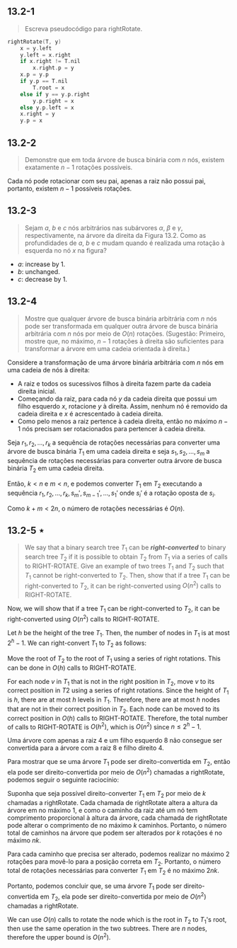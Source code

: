 ## 13.2-1

> Escreva pseudocódigo para $\text{rightRotate}$.

```cpp
rightRotate(T, y)
    x = y.left
    y.left = x.right
    if x.right != T.nil
        x.right.p = y
    x.p = y.p
    if y.p == T.nil
        T.root = x
    else if y == y.p.right
        y.p.right = x
    else y.p.left = x
    x.right = y
    y.p = x
```

## 13.2-2

> Demonstre que em toda árvore de busca binária com $n$ nós, existem exatamente $n - 1$ rotações possíveis.

Cada nó pode rotacionar com seu pai, apenas a raiz não possui pai, portanto, existem $n - 1$ possíveis rotações.

## 13.2-3

> Sejam $a$, $b$ e $c$ nós arbitrários nas subárvores $\alpha$, $β$ e $γ$, respectivamente, na árvore da direita da Figura 13.2. Como as profundidades de $a$, $b$ e $c$ mudam quando é realizada uma rotação à esquerda no nó $x$ na figura?

- $a$: increase by $1$.
- $b$: unchanged.
- $c$: decrease by $1$.

## 13.2-4

> Mostre que qualquer árvore de busca binária arbitrária com $n$ nós pode ser transformada em qualquer outra árvore de busca binária arbitrária com $n$ nós por meio de $O(n)$ rotações. (Sugestão: Primeiro, mostre que, no máximo, $n - 1$ rotações à direita são suficientes para transformar a árvore em uma cadeia orientada à direita.)

Considere a transformação de uma árvore binária arbitrária com $n$ nós em uma cadeia de nós à direita:

- A raiz e todos os sucessivos filhos à direita fazem parte da cadeia direita inicial.
- Começando da raiz, para cada nó $y$ da cadeia direita que possui um filho esquerdo $x$, rotacione $y$ à direita. Assim, nenhum nó é removido da cadeia direita e $x$ é acrescentado à cadeia direita.
- Como pelo menos a raiz pertence à cadeia direita, então no máximo $n-1$ nós precisam ser rotacionados para pertencer à cadeia direita.

Seja $r_1, r_2, \dots, r_k$ a sequência de rotações necessárias para converter uma árvore de busca binária $T_1$ em uma cadeia direita e seja $s_1, s_2, \dots, s_m$ a sequência de rotações necessárias para converter outra árvore de busca binária $T_2$ em uma cadeia direita.

Então, $k < n$ e $m < n$, e podemos converter $T_1$ em $T_2$ executando a sequência $r_1, r_2, \dots, r_k, s_m', s_{m - 1}', \dots, s_1'$ onde $s_i'$ é a rotação oposta de $s_i$.

Como $k + m < 2n$, o número de rotações necessárias é $O(n)$.

## 13.2-5 $\star$

> We say that a binary search tree $T_1$ can be **_right-converted_** to binary search tree $T_2$ if it is possible to obtain $T_2$ from $T_1$ via a series of calls to $\text{RIGHT-ROTATE}$. Give an example of two trees $T_1$ and $T_2$ such that $T_1$ cannot be right-converted to $T_2$. Then, show that if a tree $T_1$ can be right-converted to $T_2$, it can be right-converted using $O(n^2)$ calls to $\text{RIGHT-ROTATE}$.

Now, we will show that if a tree $T_1$ can be right-converted to $T_2$, it can be right-converted using $O(n^2)$ calls to $\text{RIGHT-ROTATE}$.

Let $h$ be the height of the tree $T_1$. Then, the number of nodes in $T_1$ is at most $2^h - 1$. We can right-convert $T_1$ to $T_2$ as follows:

Move the root of $T_2$ to the root of $T_1$ using a series of right rotations. This can be done in $O(h)$ calls to $\text{RIGHT-ROTATE}$.

For each node $v$ in $T_1$ that is not in the right position in $T_2$, move $v$ to its correct position in $T2$ using a series of right rotations. Since the height of $T_1$ is $h$, there are at most $h$ levels in $T_1$. Therefore, there are at most $h$ nodes that are not in their correct position in $T_2$. Each node can be moved to its correct position in $O(h)$ calls to $\text{RIGHT-ROTATE}$. Therefore, the total number of calls to $\text{RIGHT-ROTATE}$ is $O(h^2)$, which is $O(n^2)$ since $n \leq 2^h - 1$.

Uma árvore com apenas a raiz 4 e um filho esquerdo 8 não consegue ser convertida para a árvore com a raiz 8 e filho direito 4.

Para mostrar que se uma árvore $T_1$ pode ser direito-convertida em $T_2$, então ela pode ser direito-convertida por meio de $O(n^2)$ chamadas a $\text{rightRotate}$, podemos seguir o seguinte raciocínio:

Suponha que seja possível direito-converter $T_1$ em $T_2$ por meio de $k$ chamadas a $\text{rightRotate}$. Cada chamada de $\text{rightRotate}$ altera a altura da árvore em no máximo $1$, e como o caminho da raiz até um nó tem comprimento proporcional à altura da árvore, cada chamada de $\text{rightRotate}$ pode alterar o comprimento de no máximo $k$ caminhos. Portanto, o número total de caminhos na árvore que podem ser alterados por $k$ rotações é no máximo $nk$.

Para cada caminho que precisa ser alterado, podemos realizar no máximo $2$ rotações para movê-lo para a posição correta em $T_2$. Portanto, o número total de rotações necessárias para converter $T_1$ em $T_2$ é no máximo $2nk$.

Portanto, podemos concluir que, se uma árvore $T_1$ pode ser direito-convertida em $T_2$, ela pode ser direito-convertida por meio de $O(n^2)$ chamadas a $\text{rightRotate}$.

We can use $O(n)$ calls to rotate the node which is the root in $T_2$ to $T_1$'s root, then use the same operation in the two subtrees. There are $n$ nodes, therefore the upper bound is $O(n^2)$.

